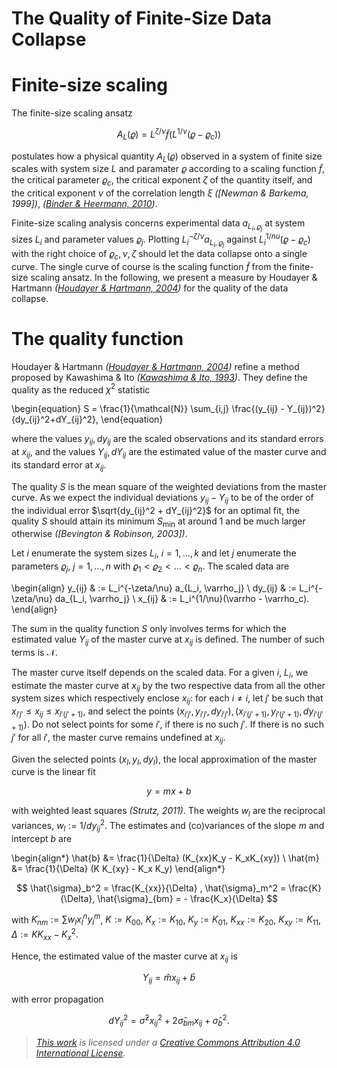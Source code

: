 # The Quality of Finite-Size Data Collapse

# Finite-size scaling

The finite-size scaling ansatz 

$$
A_L(\varrho) = L^{\zeta/\nu} \tilde{f}\left(L^{1/\nu} (\varrho - \varrho_c)
\right)
$$

postulates how a physical quantity $A_L(\varrho)$ observed in a system of
finite size scales with system size $L$ and paramater $\varrho$ according to a
scaling function $\tilde{f}$, the critical parameter $\varrho_c$, the
critical exponent $\zeta$ of the quantity itself, and the critical exponent
$\nu$ of the correlation length $\xi$ 
<cite data-cite="Newman1999Monte">([Newman & Barkema, 1999])</cite>, 
<cite data-cite="Binder2010Monte">([Binder & Heermann, 2010])</cite>.

[Binder & Heermann, 2010]: http://dx.doi.org/10.1007/978-3-642-03163-2

Finite-size scaling analysis concerns experimental data $a_{L_i, \varrho_j}$ at
system sizes $L_i$ and parameter values $\varrho_j$.
Plotting $L_i^{-\zeta/\nu} a_{L_i, \varrho_j}$ against $L_i^{1/nu} (\varrho -
\varrho_c)$ with the right choice of $\varrho_c, \nu, \zeta$ should let the
data collapse onto a single curve.
The single curve of course is the scaling function $\tilde{f}$ from the
finite-size scaling ansatz.
In the following, we present a measure by Houdayer & Hartmann 
<cite data-cite="Houdayer2004Lowtemperature">([Houdayer & Hartmann, 2004])</cite>
for the quality of the data collapse.

[Houdayer & Hartmann, 2004]: http://dx.doi.org/10.1103/physrevb.70.014418 

# The quality function

Houdayer & Hartmann <cite data-cite="Houdayer2004Lowtemperature">([Houdayer &
Hartmann, 2004])</cite> refine a method proposed by Kawashima & Ito 
<cite data-cite="Kawashima1993Critical">([Kawashima & Ito, 1993])</cite>.
They define the quality as the reduced $\chi^2$ statistic

\begin{equation}
S = \frac{1}{\mathcal{N}} \sum_{i,j} \frac{(y_{ij} -
Y_{ij})^2}{dy_{ij}^2+dY_{ij}^2},
\end{equation}

where the values $y_{ij}, dy_{ij}$ are the scaled observations and its standard
errors at $x_{ij}$, and the values $Y_{ij}, dY_{ij}$ are the estimated value of
the master curve and its standard error at $x_{ij}$.

[Kawashima & Ito, 1993]: http://dx.doi.org/10.1143/jpsj.62.435

The quality $S$ is the mean square of the weighted deviations from the master
curve.
As we expect the individual deviations $y_{ij} - Y_{ij}$ to be of the order of
the individual error $\sqrt{dy_{ij}^2 + dY_{ij}^2}$ for an optimal fit, the
quality $S$ should attain its minimum $S_{\min}$ at around $1$ and be much
larger otherwise <cite data-cite="Bevington2003Data">([Bevington & Robinson,
2003])</cite>.

Let $i$ enumerate the system sizes $L_i$, $i = 1, \ldots, k$ and let $j$
enumerate the parameters $\varrho_j$, $j = 1, \ldots, n$ with $\varrho_1 <
\varrho_2 < \ldots < \varrho_n$.
The scaled data are

\begin{align}
y_{ij} & := L_i^{-\zeta/\nu} a_{L_i, \varrho_j} \\
dy_{ij} & := L_i^{-\zeta/\nu} da_{L_i, \varrho_j} \\
x_{ij}  & := L_i^{1/\nu}(\varrho - \varrho_c).
\end{align}

The sum in the quality function $S$ only involves terms for which the estimated
value $Y_{ij}$ of the master curve at $x_{ij}$ is defined. The number of such
terms is $\mathcal{N}$.

The master curve itself depends on the scaled data. For a given $i$, $L_i$, we
estimate the master curve at $x_{ij}$ by the two respective data from all the
other system sizes which respectively enclose $x_{ij}$:
for each $i \neq i$, let $j'$ be such that $x_{i'j'} \leq x_{ij} \leq
x_{i'(j'+1)}$, and select the points $(x_{i'j'}, y_{i'j'}, dy_{i'j'}),
(x_{i'(j'+1)}, y_{i'(j'+1)}, dy_{i'(j'+1)})$.
Do not select points for some $i'$, if there is no such $j'$. If there is no
such $j'$ for all $i'$, the master curve remains undefined at $x_{ij}$.

Given the selected points $(x_l, y_l, dy_l)$, the local approximation of the
master curve is the linear fit

$$
y = mx + b
$$

with weighted least squares <cite data-cite="Strutz2011Data">(Strutz,
2011)</cite>.
The weights $w_l$ are the reciprocal variances, $w_l := 1/dy_{ij}^2$.
The estimates and (co)variances of the slope $m$ and intercept $b$ are

\begin{align*}
\hat{b} &= \frac{1}{\Delta} (K_{xx}K_y - K_xK_{xy}) \\
\hat{m} &= \frac{1}{\Delta} (K K_{xy} - K_x K_y)
\end{align*}

$$
\hat{\sigma}_b^2 = \frac{K_{xx}}{\Delta} , \hat{\sigma}_m^2 = \frac{K}{\Delta},
\hat{\sigma}_{bm} = - \frac{K_x}{\Delta}
$$

with $K_{nm} := \sum w_l x_l^n y_l^m$, $K := K_{00}$, $K_x := K_{10}$, $K_y :=
K_{01}$, $K_{xx} := K_{20}$, $K_{xy} := K_{11}$, $\Delta := KK_{xx} - K_x^2$.

Hence, the estimated value of the master curve at $x_{ij}$ is

$$
Y_{ij} = \hat{m} x_{ij} + \hat{b}
$$

with error propagation

$$
dY_{ij}^2 = \hat{\sigma}^2 x_{ij}^2 + 2 \hat{\sigma}_{bm} x_{ij} +
\hat{\sigma}_b^2.
$$

> *[This work](http://notebooks.asorge.de) is licensed under a [Creative
Commons Attribution 4.0 International
License](http://creativecommons.org/licenses/by/4.0/).*

